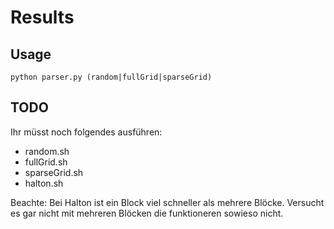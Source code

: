 # Results

## Usage
`python parser.py (random|fullGrid|sparseGrid)`

## TODO

Ihr müsst noch folgendes ausführen:
- random.sh
- fullGrid.sh
- sparseGrid.sh
- halton.sh

Beachte: Bei Halton ist ein Block viel schneller als mehrere Blöcke.
Versucht es gar nicht mit mehreren Blöcken die funktioneren sowieso
nicht.
